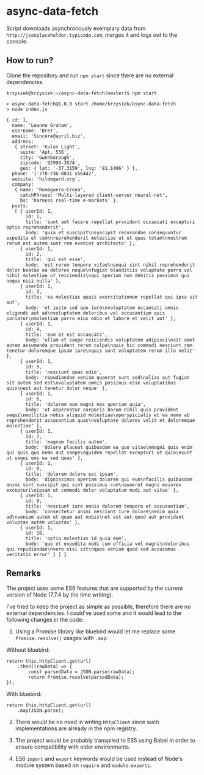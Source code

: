 # async-data-fetch
Script downloads asynchronously exemplary data from `http://jsonplaceholder.typicode.com`, merges it and logs out to the console.

## How to run?
Clone the repository and run `npm start` since there are no external dependencies.

```
krzysiek@krzysiek:~/async-data-fetch(master)$ npm start

> async-data-fetch@1.0.0 start /home/krzysiek/async-data-fetch
> node index.js

{ id: 1,
  name: 'Leanne Graham',
  username: 'Bret',
  email: 'Sincere@april.biz',
  address: 
   { street: 'Kulas Light',
     suite: 'Apt. 556',
     city: 'Gwenborough',
     zipcode: '92998-3874',
     geo: { lat: '-37.3159', lng: '81.1496' } },
  phone: '1-770-736-8031 x56442',
  website: 'hildegard.org',
  company: 
   { name: 'Romaguera-Crona',
     catchPhrase: 'Multi-layered client-server neural-net',
     bs: 'harness real-time e-markets' },
  posts: 
   [ { userId: 1,
       id: 1,
       title: 'sunt aut facere repellat provident occaecati excepturi optio reprehenderit',
       body: 'quia et suscipit\nsuscipit recusandae consequuntur expedita et cum\nreprehenderit molestiae ut ut quas totam\nnostrum rerum est autem sunt rem eveniet architecto' },
     { userId: 1,
       id: 2,
       title: 'qui est esse',
       body: 'est rerum tempore vitae\nsequi sint nihil reprehenderit dolor beatae ea dolores neque\nfugiat blanditiis voluptate porro vel nihil molestiae ut reiciendis\nqui aperiam non debitis possimus qui neque nisi nulla' },
     { userId: 1,
       id: 3,
       title: 'ea molestias quasi exercitationem repellat qui ipsa sit aut',
       body: 'et iusto sed quo iure\nvoluptatem occaecati omnis eligendi aut ad\nvoluptatem doloribus vel accusantium quis pariatur\nmolestiae porro eius odio et labore et velit aut' },
     { userId: 1,
       id: 4,
       title: 'eum et est occaecati',
       body: 'ullam et saepe reiciendis voluptatem adipisci\nsit amet autem assumenda provident rerum culpa\nquis hic commodi nesciunt rem tenetur doloremque ipsam iure\nquis sunt voluptatem rerum illo velit' },
     { userId: 1,
       id: 5,
       title: 'nesciunt quas odio',
       body: 'repudiandae veniam quaerat sunt sed\nalias aut fugiat sit autem sed est\nvoluptatem omnis possimus esse voluptatibus quis\nest aut tenetur dolor neque' },
     { userId: 1,
       id: 6,
       title: 'dolorem eum magni eos aperiam quia',
       body: 'ut aspernatur corporis harum nihil quis provident sequi\nmollitia nobis aliquid molestiae\nperspiciatis et ea nemo ab reprehenderit accusantium quas\nvoluptate dolores velit et doloremque molestiae' },
     { userId: 1,
       id: 7,
       title: 'magnam facilis autem',
       body: 'dolore placeat quibusdam ea quo vitae\nmagni quis enim qui quis quo nemo aut saepe\nquidem repellat excepturi ut quia\nsunt ut sequi eos ea sed quas' },
     { userId: 1,
       id: 8,
       title: 'dolorem dolore est ipsam',
       body: 'dignissimos aperiam dolorem qui eum\nfacilis quibusdam animi sint suscipit qui sint possimus cum\nquaerat magni maiores excepturi\nipsam ut commodi dolor voluptatum modi aut vitae' },
     { userId: 1,
       id: 9,
       title: 'nesciunt iure omnis dolorem tempora et accusantium',
       body: 'consectetur animi nesciunt iure dolore\nenim quia ad\nveniam autem ut quam aut nobis\net est aut quod aut provident voluptas autem voluptas' },
     { userId: 1,
       id: 10,
       title: 'optio molestias id quia eum',
       body: 'quo et expedita modi cum officia vel magni\ndoloribus qui repudiandae\nvero nisi sit\nquos veniam quod sed accusamus veritatis error' } ] }
```

## Remarks
The project uses some ES6 features that are supported by the current version of Node (7.7.4 by the time writing).

I've tried to keep the project as simple as possible, therefore there are no external dependencies. I could've used some and it would lead to the following changes in the code:

1. Using a Promise library like bluebird would let me replace some `Promise.resolve()` usages with `.map`:

Without bluebird:
```
return this.httpClient.get(url)
    .then((rawData) => {
        const parsedData = JSON.parse(rawData);
        return Promise.resolve(parsedData);
});
```

With bluebird:
```
return this.httpClient.get(url)
    .map(JSON.parse);
```

2. There would be no need in writing `HttpClient` since such implementations are already in the npm registry.

3. The project would be probably transpiled to ES5 using Babel in order to ensure compatibility with older environments.

4. ES6 `import` and `export` keywords would be used instead of Node's module system based on `require` and `module.exports`.